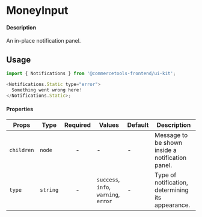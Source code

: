# MoneyInput

#### Description

An in-place notification panel.

## Usage

```js
import { Notifications } from '@commercetools-frontend/ui-kit';

<Notifications.Static type="error">
  Something went wrong here!
</Notifications.Static>;
```

#### Properties

| Props      | Type     | Required | Values                                | Default | Description                                       |
| ---------- | -------- | :------: | ------------------------------------- | ------- | ------------------------------------------------- |
| `children` | `node`   |    -     | -                                     | -       | Message to be shown inside a notification panel.  |
| `type`     | `string` |    -     | `success`, `info`, `warning`, `error` | -       | Type of notification, determining its appearance. |
